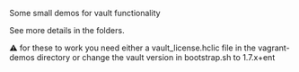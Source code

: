 Some small demos for vault functionality

See more details in the folders.

:warning: for these to work you need either a vault_license.hclic file in the vagrant-demos directory or change the vault version in bootstrap.sh to 1.7.x+ent